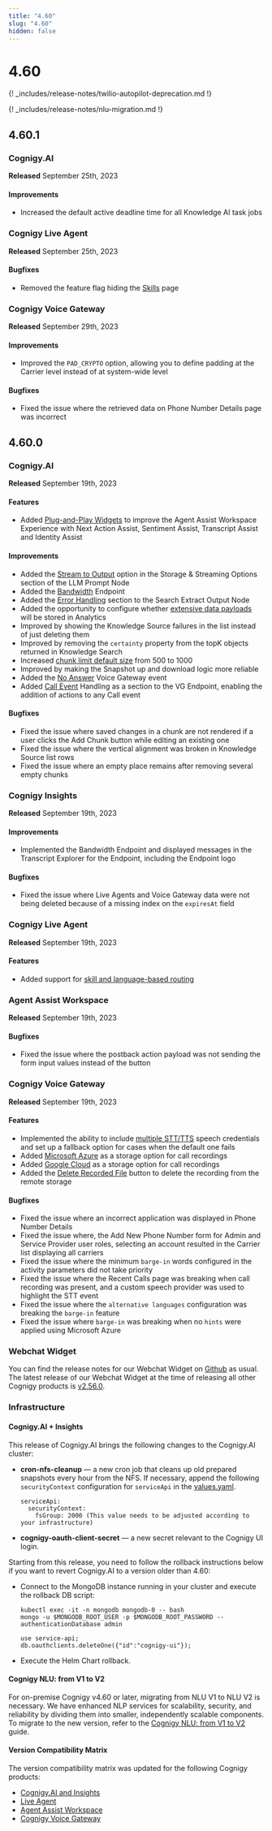 ```yaml
---
title: "4.60"
slug: "4.60"
hidden: false
---
```


# 4.60

{! _includes/release-notes/twilio-autopilot-deprecation.md !}

{! _includes/release-notes/nlu-migration.md !}

## 4.60.1

### Cognigy.AI

**Released** September 25th, 2023

#### Improvements

- Increased the default active deadline time for all Knowledge AI task jobs

### Cognigy Live Agent

**Released** September 25th, 2023

#### Bugfixes

- Removed the feature flag hiding the [Skills](../live-agent/settings/skills.md) page

### Cognigy Voice Gateway

**Released** September 29th, 2023

#### Improvements

- Improved the `PAD_CRYPTO` option, allowing you to define padding at the Carrier level instead of at system-wide level

#### Bugfixes

- Fixed the issue where the retrieved data on Phone Number Details page was incorrect

## 4.60.0

### Cognigy.AI

**Released** September 19th, 2023

#### Features

- Added [Plug-and-Play Widgets](../ai-copilot/plug-and-play-widgets.md) to improve the Agent Assist Workspace Experience with Next Action Assist, Sentiment Assist, Transcript Assist and Identity Assist

#### Improvements

- Added the [Stream to Output](../ai/nodes/service/llm-prompt.md#storage--streaming-options) option in the Storage & Streaming Options section of the LLM Prompt Node
- Added the [Bandwidth](../ai/endpoints/bandwidth.md) Endpoint
- Added the [Error Handling](../ai/nodes/other-nodes/search-extract-output.md#error-handling) section to the Search Extract Output Node
- Added the opportunity to configure whether [extensive data payloads](../ai/endpoints/data-protection-and-analytics.md#store-extensive-data-payloads-in-analytics) will be stored in Analytics
- Improved by showing the Knowledge Source failures in the list instead of just deleting them
- Improved by removing the `certainty` property from the topK objects returned in Knowledge Search
- Increased [chunk limit default size](../ai/knowledge-ai/overview.md#limitations) from 500 to 1000
- Improved by making the Snapshot up and download logic more reliable
- Added the [No Answer](../voicegateway/references/events/NO_ANSWER.md) Voice Gateway event
- Added [Call Event](../ai/endpoints/cognigy-vg.md#call-events) Handling as a section to the VG Endpoint, enabling the addition of actions to any Call event

#### Bugfixes

- Fixed the issue where saved changes in a chunk are not rendered if a user clicks the Add Chunk button while editing an existing one
- Fixed the issue where the vertical alignment was broken in Knowledge Source list rows
- Fixed the issue where an empty place remains after removing several empty chunks

### Cognigy Insights

**Released** September 19th, 2023

#### Improvements

- Implemented the Bandwidth Endpoint and displayed messages in the Transcript Explorer for the Endpoint, including the Endpoint logo

#### Bugfixes

- Fixed the issue where Live Agents and Voice Gateway data were not being deleted because of a missing index on the `expiresAt` field

### Cognigy Live Agent

**Released** September 19th, 2023

#### Features

- Added support for [skill and language-based routing](../live-agent/conversation/conversation-routing/automatic-mode.md#additional-automatic-assignment-parameters)

### Agent Assist Workspace

**Released** September 19th, 2023

#### Bugfixes

- Fixed the issue where the postback action payload was not sending the form input values instead of the button

### Cognigy Voice Gateway

**Released** September 19th, 2023

#### Features

- Implemented the ability to include [multiple STT/TTS](../voicegateway/webapp/applications.md#add-additional-tts-and-stt-vendor) speech credentials and set up a fallback option for cases when the default one fails
- Added [Microsoft Azure](../voicegateway/webapp/accounts.md##call-recording-configuration) as a storage option for call recordings
- Added [Google Cloud](../voicegateway/webapp/accounts.md#call-recording-configuration) as a storage option for call recordings
- Added the [Delete Recorded File](../voicegateway/webapp/recent-calls.md#call-recordings) button to delete the recording from the remote storage

#### Bugfixes

- Fixed the issue where an incorrect application was displayed in Phone Number Details
- Fixed the issue where, the Add New Phone Number form for Admin and Service Provider user roles, selecting an account resulted in the Carrier list displaying all carriers
- Fixed the issue where the minimum `barge-in` words configured in the activity parameters did not take priority
- Fixed the issue where the Recent Calls page was breaking when call recording was present, and a custom speech provider was used to highlight the STT event
- Fixed the issue where the `alternative languages` configuration was breaking the `barge-in` feature
- Fixed the issue where `barge-in` was breaking when no `hints` were applied using Microsoft Azure

### Webchat Widget

You can find the release notes for our Webchat Widget on [Github](https://github.com/Cognigy/WebchatWidget/releases) as usual. The latest release of our Webchat Widget at the time of releasing all other Cognigy products is [v2.56.0](https://github.com/Cognigy/WebchatWidget/releases/tag/v2.56.0).

### Infrastructure

#### Cognigy.AI + Insights

This release of Cognigy.AI brings the following changes to the Cognigy.AI cluster:

- **cron-nfs-cleanup** — a new cron job that cleans up old prepared snapshots every hour from the NFS.
  If necessary, append the following `securityContext` configuration for `serviceApi` in the [values.yaml](https://github.com/Cognigy/cognigy-ai-helm-chart#configuration).

    ```
    serviceApi:
      securityContext:
        fsGroup: 2000 (This value needs to be adjusted according to your infrastructure)
    ```

- **cognigy-oauth-client-secret** — a new secret relevant to the Cognigy UI login.

Starting from this release, you need to follow the rollback instructions below if you want to revert Cognigy.AI to a version older than 4.60:

- Connect to the MongoDB instance running in your cluster and execute the rollback DB script:

    ```
    kubectl exec -it -n mongodb mongodb-0 -- bash
    mongo -u $MONGODB_ROOT_USER -p $MONGODB_ROOT_PASSWORD --authenticationDatabase admin
    
    use service-api;
    db.oauthclients.deleteOne({"id":"cognigy-ui"}); 
    ```

- Execute the Helm Chart rollback.

#### Cognigy NLU: from V1 to V2

For on-premise Cognigy v4.60 or later, migrating from NLU V1 to NLU V2 is necessary. We have enhanced NLP services for scalability, security, and reliability by dividing them into smaller, independently scalable components. To migrate to the new version, refer to the [Cognigy NLU: from V1 to V2](../ai/installation/migration/from-nlu-v1-to-v2-migration.md) guide.

#### Version Compatibility Matrix

The version compatibility matrix was updated for the following Cognigy products:

- [Cognigy.AI and Insights](../ai/installation/version-compatibility-matrix.md)
- [Live Agent](../live-agent/installation/deployment/version-compatibility-matrix.md)
- [Agent Assist Workspace](../ai-copilot/installation/version-compatibility-matrix.md)
- [Cognigy Voice Gateway](../voicegateway/installation/version-compatibility-matrix.md)